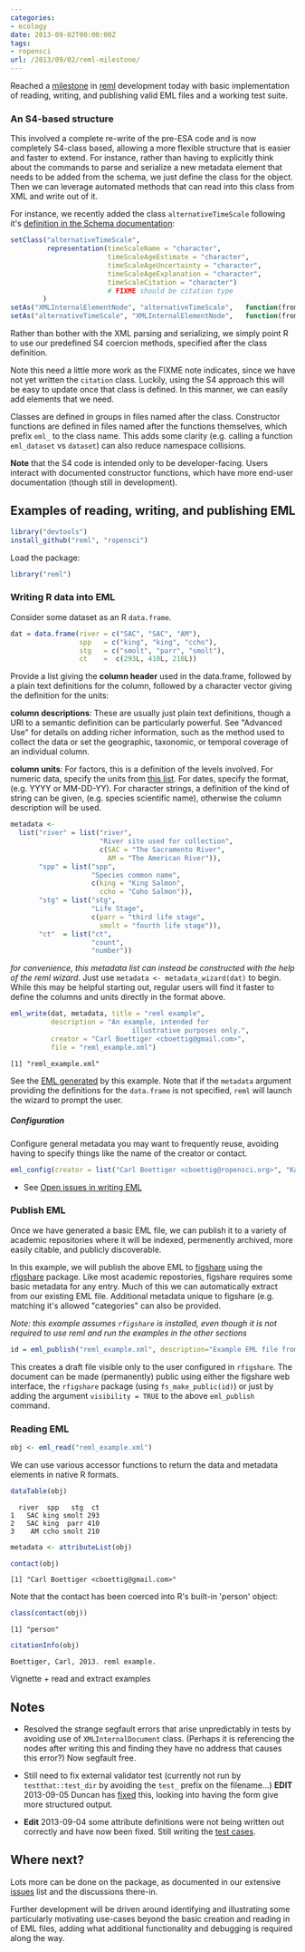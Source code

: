 ```yaml
---
categories:
- ecology
date: 2013-09-02T00:00:00Z
tags:
- ropensci
url: /2013/09/02/reml-milestone/
---
```


Reached a [milestone](https://github.com/ropensci/reml/issues/milestones?state=closed&with_issues=yes) in [reml](https://github.com/ropensci/reml) development today with basic implementation of reading, writing, and publishing valid EML files and a working test suite.  


### An S4-based structure

This involved a complete re-write of the pre-ESA code and is now completely S4-class based, allowing a more flexible structure that is easier and faster to extend.  For instance, rather than having to explicitly think about the commands to parse and serialize a new metadata element that needs to be added from the schema, we just define the class for the object.  Then we can leverage automated methods that can read into this class from XML and write out of it.  

For instance, we recently added the class `alternativeTimeScale` following it's [definition in the Schema documentation](knb.ecoinformatics.org/software/eml/eml-2.1.1/eml-coverage.html#alternativeTimeScale): 

```r
setClass("alternativeTimeScale",
         representation(timeScaleName = "character",
                        timeScaleAgeEstimate = "character",
                        timeScaleAgeUncertainty = "character",
                        timeScaleAgeExplanation = "character",
                        timeScaleCitation = "character") 
                        # FIXME should be citation type
        )
setAs("XMLInternalElementNode", "alternativeTimeScale",   function(from) emlToS4(from))
setAs("alternativeTimeScale", "XMLInternalElementNode",   function(from) S4Toeml(from))
```

Rather than bother with the XML parsing and serializing, we simply point R to use our predefined S4 coercion methods, specified after the class definition.  

Note this need a little more work as the FIXME note indicates, 
since we have not yet written the `citation` class. Luckily, using the S4 approach this will be easy to update once that class is defined.  In this manner, we can easily add elements that we need.  

Classes are defined in groups in files named after the class.  Constructor functions are defined in files named after the functions themselves, which prefix `eml_` to the class name.  This adds some clarity (e.g. calling a function `eml_dataset` vs `dataset`) can also reduce namespace collisions.  

**Note** that the S4 code is intended only to be developer-facing.  Users interact with documented constructor functions, which have more end-user documentation (though still in development).  


Examples of reading, writing, and publishing EML
------------------------------------------------

```r
library("devtools")
install_github("reml", "ropensci")
```


Load the package:


```r
library("reml")
```



### Writing R data into EML



Consider some dataset as an R `data.frame`.  


```r
dat = data.frame(river = c("SAC", "SAC", "AM"),
                 spp   = c("king", "king", "ccho"),
                 stg   = c("smolt", "parr", "smolt"),
                 ct    =  c(293L, 410L, 210L))
```




Provide a list giving the  __column header__ used in the data.frame, followed by a plain text definitions for the column, followed by a character vector giving the definition for the units:  

__column descriptions__: These are usually just plain text definitions, though a URI to a semantic definition can be particularly powerful. See "Advanced Use" for details on adding richer information, such as the method used to collect the data or set the geographic, taxonomic, or temporal coverage of an individual column.   

__column units__:   For factors, this is a definition of the levels involved.  For numeric data, specify the units from [this list](http://knb.ecoinformatics.org/software/eml/eml-2.1.1/eml-unitTypeDefinitions.html#StandardUnitDictionary).  For dates, specify the format, (e.g. YYYY or MM-DD-YY). For character strings, a definition of the kind of string can be given, (e.g. species scientific name), otherwise the column description will be used.  




```r
metadata <- 
  list("river" = list("river",
                      "River site used for collection",
                      c(SAC = "The Sacramento River", 
                        AM = "The American River")),
       "spp" = list("spp",
                    "Species common name", 
                    c(king = "King Salmon", 
                      ccho = "Coho Salmon")),
       "stg" = list("stg",
                    "Life Stage", 
                    c(parr = "third life stage", 
                      smolt = "fourth life stage")),
       "ct"  = list("ct",
                    "count", 
                    "number"))
```


*for convenience, this metadata list can instead be constructed with the help of the reml wizard*.  Just use `metadata <- metadata_wizard(dat)` to begin. While this may be helpful starting out, regular users will find it faster to define the columns and units directly in the format above.   




```r
eml_write(dat, metadata, title = "reml example",  
          description = "An example, intended for
                              illustrative purposes only.",
          creator = "Carl Boettiger <cboettig@gmail.com>",
          file = "reml_example.xml")
```

```
[1] "reml_example.xml"
```


See the [EML generated](https://github.com/ropensci/reml/tree/master/inst/doc/reml_example.xml) by this example.  Note that if the `metadata` argument providing the definitions for the `data.frame` is not specified, `reml` will launch the wizard to prompt the user.  

##### Configuration 

Configure general metadata you may want to frequently reuse, avoiding having to specify things like the name of the creator or contact.


```r
eml_config(creator = list("Carl Boettiger <cboettig@ropensci.org>", "Karthik Ram"), contact = "Carl Boettiger <cboettig@ropensci.org>")
```



* See [Open issues in writing EML](https://github.com/ropensci/reml/issues?labels=write+eml&page=1&state=open)

### Publish EML

Once we have generated a basic EML file, we can publish it to a variety
of academic repositories where it will be indexed, permenently archived,
more easily citable, and publicly discoverable.

In this example, we will publish the above
EML to [figshare](http://figshare.com) using the
[rfigshare](https://github.com/ropensci/rfigshare) package. Like most
academic repostories, figshare requires some basic metadata for any entry.
Much of this we can automatically extract from our existing EML file. 
Additional metadata unique to figshare (e.g. matching it's allowed "categories"
can also be provided. 

_Note: this example assumes `rfigshare` is installed, even though it is not 
required to use reml and run the examples in the other sections_

```r
id = eml_publish("reml_example.xml", description="Example EML file from reml", categories = "Ecology", tags = "EML", destination="figshare")
```


This creates a draft file visible only to the user configured in `rfigshare`.  The document can be made (permanently) public using either the figshare web interface, the `rfigshare` package (using `fs_make_public(id)`) or just by adding the argument `visibility = TRUE` to the above `eml_publish` command.


### Reading EML


```r
obj <- eml_read("reml_example.xml")
```

We can use various accessor functions to return the data and metadata elements in native R formats.


```r
dataTable(obj)
```

```
  river  spp   stg  ct
1   SAC king smolt 293
2   SAC king  parr 410
3    AM ccho smolt 210
```



```r
metadata <- attributeList(obj)
```



```r
contact(obj)
```

```
[1] "Carl Boettiger <cboettig@gmail.com>"
```


Note that the contact has been coerced into R's built-in 'person' object:


```r
class(contact(obj))
```

```
[1] "person"
```



```r
citationInfo(obj)
```

```
Boettiger, Carl, 2013. reml example.
```




Vignette + read and extract examples


Notes
-----


- Resolved the strange segfault errors that arise unpredictably in tests by avoiding use of `XMLInternalDocument` class.  (Perhaps it is referencing the nodes after writing this and finding they have no address that causes this error?)  Now segfault free.  


- Still need to fix external validator test (currently not run by `testthat::test_dir` by avoiding the `test_` prefix on the filename...) **EDIT** 2013-09-05 Duncan has [fixed]() this, looking into having the form give more structured output.  

- **Edit** 2013-09-04 some attribute definitions were not being written out correctly and have now been fixed.  Still writing the [test cases](). 



Where next?
----------


Lots more can be done on the package, as documented in our extensive [issues](https://github.com/ropensci/reml/issues) list and the discussions there-in.  
 
Further development will be driven around identifying and illustrating some particularly motivating use-cases beyond the basic creation and reading in of EML files, adding what additional functionality and debugging is required along the way.  

